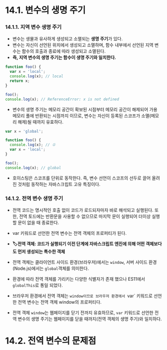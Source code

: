 # 14.1. 변수의 생명 주기
### 14.1.1. 지역 변수 생명 주기
- 변수는 생물과 유사하게 생성되고 소멸되는 **생명 주기**가 있다.
- 변수는 자신이 선언된 위치에서 생성되고 소멸하며, 함수 내부에서 선언된 지역 변수는 함수의 호출과 종료에 따라 생성되고 소멸된다.
- **즉, 지역 변수의 생명 주기는 함수이 생명 주기와 일치한다.**
```javascript
function foo() {
  var x = 'local';
  console.log(x); // local
  return x;
}

foo();
console.log(x); // ReferenceError: x is not defined
```
- 변수의 생명 주기는 메모리 공간이 확보된 시점부터 메모리 공간이 해제되어 가용 메모리 풀에 반환되는 시점까지 이므로, 변수는 자신이 등록된 스코프가 소멸(메모리 해제)될 때까지 유효하다.
```javascript
var x = 'global';

function foo() {
  console.log(x); // ①
  var x = 'local';
}

foo();
console.log(x); // global
```
- 호이스팅은 스코프를 단위로 동작한다. 즉, 변수 선언이 스코프의 선두로 끌어 올려진 것처럼 동작하는 자바스크립트 고유 특징이다.
  
### 14.1.2. 전역 변수 생명 주기
- 전역 코드는 명시적인 호출 없이 코드가 로드되자마자 바로 해석되고 실행된다. 또한, 전역 토드에는 반환문을 사용할 수 없으므로 마지막 문이 실행되어 더이상 실행할 문이 없을 때 종료한다.
- var 키워드로 선언한 전역 변수는 전역 객체의 프로퍼티가 된다.
  
- **🏷️전역 객체: 코드가  실행되기 이전 단계에 자바스크립트 엔진에 의해 어떤 객체보다도 먼저 생성되는 특수한 객체**
- 전역 객체는 클라이언트 사이드 환경(브라우저)에서는 `window`, 서버 사이드 환경(Node.js)에서는 `global`객체를 의미한다.
- 환경에 따라 전역 객체를 가리키는 다양한 식별자가 존재 했으나 ES11에서 `globalThis`로 통일 되었다.

- 브라우저 환경에서 전역 객체는 `window이므로 브라우저 환경에서 `var` 키워드로 선언한 전역 변수는 전역 객체 window의 프로퍼티다.
- 전역 객체 `window`는 웹페이지를 닫기 전까지 유효하므로, `var` 키워드로 선언한 전역 변수의 생명 주기는 웹페이지를 닫을 때까지(전역 객체의 생명 주기)와 일치하다.

# 14.2. 전역 변수의 문제점
